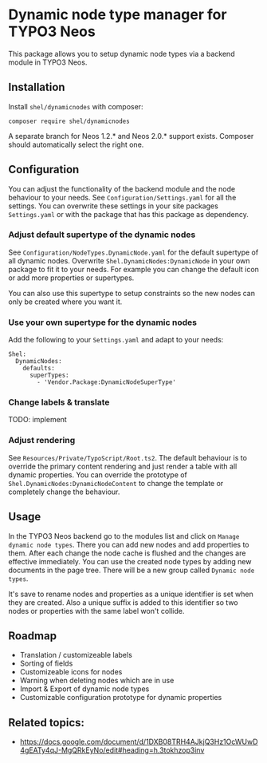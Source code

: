 # Dynamic node type manager for TYPO3 Neos

This package allows you to setup dynamic node types via a backend module in TYPO3 Neos.

## Installation

Install `shel/dynamicnodes` with composer:

    composer require shel/dynamicnodes

A separate branch for Neos 1.2.* and Neos 2.0.* support exists.
Composer should automatically select the right one.

## Configuration

You can adjust the functionality of the backend module and the node behaviour to your needs.
See `Configuration/Settings.yaml` for all the settings. 
You can overwrite these settings in your site packages `Settings.yaml` or with the package that
has this package as dependency.

### Adjust default supertype of the dynamic nodes

See `Configuration/NodeTypes.DynamicNode.yaml` for the default supertype of all dynamic nodes.
Overwrite `Shel.DynamicNodes:DynamicNode` in your own package to fit it to your needs.
For example you can change the default icon or add more properties or supertypes.

You can also use this supertype to setup constraints so the new nodes can only be created
where you want it.

### Use your own supertype for the dynamic nodes

Add the following to your `Settings.yaml` and adapt to your needs:

    Shel:
      DynamicNodes:
        defaults:
          superTypes:
            - 'Vendor.Package:DynamicNodeSuperType'
  
### Change labels & translate

TODO: implement

### Adjust rendering

See `Resources/Private/TypoScript/Root.ts2`.
The default behaviour is to override the primary content rendering and just render a table with
all dynamic properties.
You can override the prototype of `Shel.DynamicNodes:DynamicNodeContent` to change the template
or completely change the behaviour.

## Usage
 
In the TYPO3 Neos backend go to the modules list and click on `Manage dynamic node types`.
There you can add new nodes and add properties to them.
After each change the node cache is flushed and the changes are effective immediately.
You can use the created node types by adding new documents in the page tree.
There will be a new group called `Dynamic node types`.

It's save to rename nodes and properties as a unique identifier is set when they are created.
Also a unique suffix is added to this identifier so two nodes or properties with the same
label won't collide.

## Roadmap

* Translation / customizeable labels
* Sorting of fields
* Customizeable icons for nodes
* Warning when deleting nodes which are in use
* Import & Export of dynamic node types
* Customizable configuration prototype for dynamic properties

## Related topics:

* https://docs.google.com/document/d/1DXB08TRH4AJkjQ3Hz1OcWUwD4gEATy4qJ-MgQRkEyNo/edit#heading=h.3tokhzop3inv
